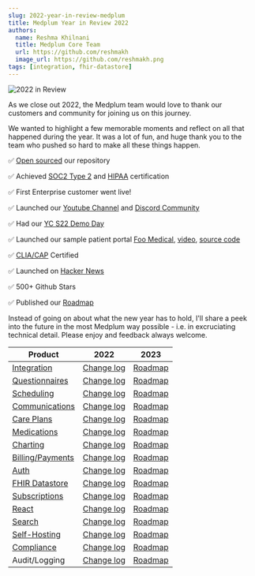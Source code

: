 ```yaml
---
slug: 2022-year-in-review-medplum
title: Medplum Year in Review 2022
authors:
  name: Reshma Khilnani
  title: Medplum Core Team
  url: https://github.com/reshmakh
  image_url: https://github.com/reshmakh.png
tags: [integration, fhir-datastore]
---
```


![2022 in Review](/img/blog/2022-in-review.png)

As we close out 2022, the Medplum team would love to thank our customers and community for joining us on this journey.

We wanted to highlight a few memorable moments and reflect on all that happened during the year. It was a lot of fun, and huge thank you to the team who pushed so hard to make all these things happen.

✅ [Open sourced](https://github.com/medplum/medplum) our repository

✅ Achieved [SOC2 Type 2](/security) and [HIPAA](/docs/compliance/hipaa) certification

✅ First Enterprise customer went live!

✅ Launched our [Youtube Channel](https://www.youtube.com/channel/UCu_sS6aXEHz3GPk2NTugtJA) and [Discord Community](https://discord.gg/UBAWwvrVeN)

✅ Had our [YC S22 Demo Day](https://www.ycombinator.com/companies/medplum)

✅ Launched our sample patient portal [Foo Medical](www.foomedical.com), [video](https://www.youtube.com/watch?v=aXKWDJ-GBKk), [source code](https://github.com/medplum/foomedical)

✅ [CLIA/CAP](/docs/compliance/clia-cap) Certified

✅ Launched on [Hacker News](https://news.ycombinator.com/item?id=33521560)

✅ 500+ Github Stars

✅ Published our [Roadmap](https://github.com/orgs/medplum/projects/1)

Instead of going on about what the new year has to hold, I'll share a peek into the future in the most Medplum way possible - i.e. in excruciating technical detail. Please enjoy and feedback always welcome.

| Product                                    | 2022                                                                                    | 2023                                                                                               |
| ------------------------------------------ | --------------------------------------------------------------------------------------- | -------------------------------------------------------------------------------------------------- |
| [Integration](/products/integration)       | [Change log](https://github.com/medplum/medplum/pulls?q=is%3Apr+label%3Aintegration)    | [Roadmap](https://github.com/medplum/medplum/issues?q=is%3Aissue+is%3Aopen+label%3Aintegration)    |
| [Questionnaires](/products/questionnaires) | [Change log](https://github.com/medplum/medplum/pulls?q=is%3Apr+label%3Aquestionnaires) | [Roadmap](https://github.com/medplum/medplum/issues?q=is%3Aissue+is%3Aopen+label%3Aquestionnaires) |
| [Scheduling](/products/scheduling)         | [Change log](https://github.com/medplum/medplum/pulls?q=is%3Apr+label%3Ascheduling)     | [Roadmap](https://github.com/medplum/medplum/issues?q=is%3Aissue+is%3Aopen+label%3Ascheduling)     |
| [Communications](/products/communications) | [Change log](https://github.com/medplum/medplum/pulls?q=is%3Apr+label%3Acommunications) | [Roadmap](https://github.com/medplum/medplum/issues?q=is%3Aissue+is%3Aopen+label%3Acommunications) |
| [Care Plans](/products/careplans)          | [Change log](https://github.com/medplum/medplum/pulls?q=is%3Apr+label%3Acareplans)      | [Roadmap](https://github.com/medplum/medplum/issues?q=is%3Aissue+is%3Aopen+label%3Acareplans)      |
| [Medications](/docs/medications)           | [Change log](https://github.com/medplum/medplum/pulls?q=is%3Apr+label%3Amedications)    | [Roadmap](https://github.com/medplum/medplum/issues?q=is%3Aissue+is%3Aopen+label%3Amedications)    |
| [Charting](/docs/charting)                 | [Change log](https://github.com/medplum/medplum/pulls?q=is%3Apr+label%3Acharting)       | [Roadmap](https://github.com/medplum/medplum/issues?q=is%3Aissue+is%3Aopen+label%3Acharting)       |
| [Billing/Payments](/products/billing)      | [Change log](https://github.com/medplum/medplum/pulls?q=is%3Apr+label%3Abilling)        | [Roadmap](https://github.com/medplum/medplum/issues?q=is%3Aissue+is%3Aopen+label%3Abilling)        |
| [Auth](/docs/auth)                         | [Change log](https://github.com/medplum/medplum/pulls?q=is%3Apr+label%3Aauth)           | [Roadmap](https://github.com/medplum/medplum/issues?q=is%3Aissue+is%3Aopen+label%3Aauth)           |
| [FHIR Datastore](/docs/fhir-datastore)     | [Change log](https://github.com/medplum/medplum/pulls?q=is%3Apr+label%3Afhir-datastore) | [Roadmap](https://github.com/medplum/medplum/issues?q=is%3Aissue+is%3Aopen+label%3Afhir-datastore) |
| [Subscriptions](/docs/subscriptions)       | [Change log](https://github.com/medplum/medplum/pulls?q=is%3Apr+label%3Asubscriptions)  | [Roadmap](https://github.com/medplum/medplum/issues?q=is%3Aissue+is%3Aopen+label%3Asubscriptions)  |
| [React](/docs/ui-components)               | [Change log](https://github.com/medplum/medplum/pulls?q=is%3Apr+label%3Areact)          | [Roadmap](https://github.com/medplum/medplum/issues?q=is%3Aissue+is%3Aopen+label%3Areact)          |
| [Search](/docs/search)                     | [Change log](https://github.com/medplum/medplum/pulls?q=is%3Apr+label%3Asearch)         | [Roadmap](https://github.com/medplum/medplum/issues?q=is%3Aissue+is%3Aopen+label%3Asearch)         |
| [Self-Hosting](/docs/self-hosting)         | [Change log](https://github.com/medplum/medplum/pulls?q=is%3Apr+label%3Aself-host)      | [Roadmap](https://github.com/medplum/medplum/issues?q=is%3Aissue+is%3Aopen+label%3Asef-host)       |
| [Compliance](/docs/compliance)             | [Change log](https://github.com/medplum/medplum/pulls?q=is%3Apr+label%3Acompliance)     | [Roadmap](https://github.com/medplum/medplum/issues?q=is%3Aissue+is%3Aopen+label%3Acompliance)     |
| Audit/Logging                              | [Change log](https://github.com/medplum/medplum/pulls?q=is%3Apr+label%3Aaudit-logging)  | [Roadmap](https://github.com/medplum/medplum/issues?q=is%3Aissue+is%3Aopen+label%3Aaudit-logging)  |
